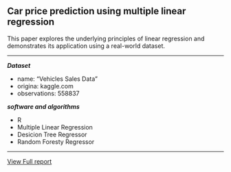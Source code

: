 ## Car price prediction using multiple linear regression

This paper explores the underlying principles of linear regression and demonstrates its application using a real-world dataset.

---

***Dataset***
- name: “Vehicles Sales Data”
- origina: kaggle.com
- observations: 558837

***software and algorithms***  
- R
- Multiple Linear Regression
- Desicion Tree Regressor
- Random Foresty Regressor

---

[View Full report](https://duranmendez.github.io/car-Price-Prediction-with-Multiple-Linear-Regression/Project_Report.pdf)
